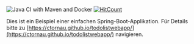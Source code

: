 ![Java CI with Maven and Docker](https://github.com/ctornau/TodoListWebApp/workflows/Java%20CI%20with%20Maven%20and%20Docker/badge.svg) [![HitCount](http://hits.dwyl.com/ctornau/TodoListWebApp.svg)](http://hits.dwyl.com/ctornau/TodoListWebApp)


Dies ist ein Beispiel einer einfachen Spring-Boot-Applikation. Für Details bitte zu [https://ctornau.github.io/todolistwebapp/](https://ctornau.github.io/todolistwebapp/) navigieren.
